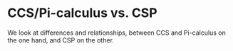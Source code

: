 # CCS/Pi-calculus vs. CSP

We look at differences and relationships,
between CCS and Pi-calculus on the one hand,
and CSP on the other.

